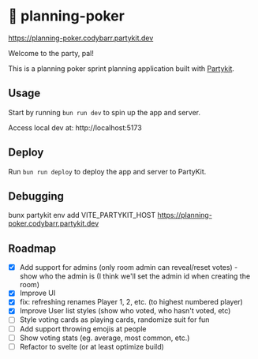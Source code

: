 # 🎈 planning-poker

https://planning-poker.codybarr.partykit.dev

Welcome to the party, pal!

This is a planning poker sprint planning application built with [Partykit](https://partykit.io).

## Usage

Start by running `bun run dev` to spin up the app and server.

Access local dev at: http://localhost:5173

## Deploy

Run `bun run deploy` to deploy the app and server to PartyKit.

## Debugging

bunx partykit env add VITE_PARTYKIT_HOST
https://planning-poker.codybarr.partykit.dev

## Roadmap

- [x] Add support for admins (only room admin can reveal/reset votes) - show who the admin is (I think we'll set the admin id when creating the room)
- [x] Improve UI
- [x] fix: refreshing renames Player 1, 2, etc. (to highest numbered player)
- [x] Improve User list styles (show who voted, who hasn't voted, etc)
- [ ] Style voting cards as playing cards, randomize suit for fun
- [ ] Add support throwing emojis at people
- [ ] Show voting stats (eg. average, most common, etc.)
- [ ] Refactor to svelte (or at least optimize build)
